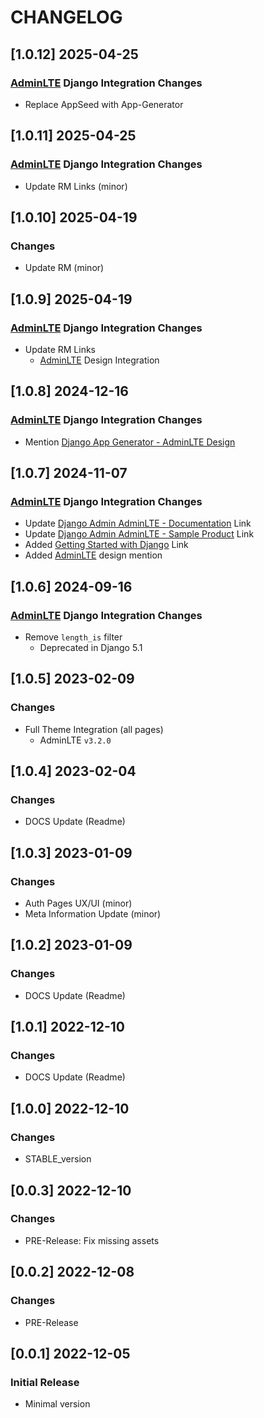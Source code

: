 # CHANGELOG

## [1.0.12] 2025-04-25
### [AdminLTE](https://app-generator.dev/product/adminlte/) Django Integration Changes

- Replace AppSeed with App-Generator

## [1.0.11] 2025-04-25
### [AdminLTE](https://app-generator.dev/product/adminlte/) Django Integration Changes

- Update RM Links (minor)

## [1.0.10] 2025-04-19
### Changes

- Update RM (minor)

## [1.0.9] 2025-04-19
### [AdminLTE](https://app-generator.dev/product/adminlte/) Django Integration Changes

- Update RM Links
  - [AdminLTE](https://app-generator.dev/product/adminlte/) Design Integration

## [1.0.8] 2024-12-16
### [AdminLTE](https://app-generator.dev/product/adminlte/) Django Integration Changes

- Mention [Django App Generator - AdminLTE Design](https://app-generator.dev/tools/django-generator/adminlte/)

## [1.0.7] 2024-11-07
### [AdminLTE](https://app-generator.dev/product/adminlte/) Django Integration Changes

- Update [Django Admin AdminLTE - Documentation](https://app-generator.dev/docs/products/django-libs/theme-adminlte.html) Link
- Update [Django Admin AdminLTE - Sample Product](https://app-generator.dev/product/adminlte/django/) Link
- Added [Getting Started with Django](https://app-generator.dev/docs/technologies/django/index.html) Link
- Added [AdminLTE](https://app-generator.dev/docs/templates/bootstrap/adminlte.html) design mention

## [1.0.6] 2024-09-16
### [AdminLTE](https://app-generator.dev/product/adminlte/) Django Integration Changes

- Remove `length_is` filter
  - Deprecated in Django 5.1

## [1.0.5] 2023-02-09
### Changes

- Full Theme Integration (all pages)
  - AdminLTE `v3.2.0`

## [1.0.4] 2023-02-04
### Changes

- DOCS Update (Readme)

## [1.0.3] 2023-01-09
### Changes

- Auth Pages UX/UI (minor)
- Meta Information Update (minor)

## [1.0.2] 2023-01-09
### Changes

- DOCS Update (Readme)

## [1.0.1] 2022-12-10
### Changes

- DOCS Update (Readme)

## [1.0.0] 2022-12-10
### Changes

- STABLE_version

## [0.0.3] 2022-12-10
### Changes

- PRE-Release: Fix missing assets

## [0.0.2] 2022-12-08
### Changes

- PRE-Release

## [0.0.1] 2022-12-05
### Initial Release

- Minimal version
